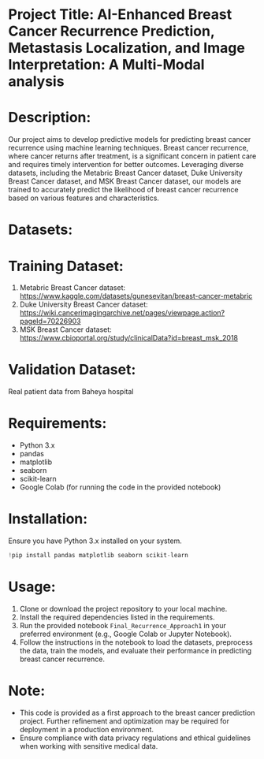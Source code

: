 # Project Title: AI-Enhanced Breast Cancer Recurrence Prediction, Metastasis Localization, and Image Interpretation: A Multi-Modal analysis

# Description:
Our project aims to develop predictive models for predicting breast cancer recurrence using machine learning techniques. Breast cancer recurrence, where cancer returns after treatment, is a significant concern in patient care and requires timely intervention for better outcomes. Leveraging diverse datasets, including the Metabric Breast Cancer dataset, Duke University Breast Cancer dataset, and MSK Breast Cancer dataset, our models are trained to accurately predict the likelihood of breast cancer recurrence based on various features and characteristics.

# Datasets:
# Training Dataset:
1. Metabric Breast Cancer dataset: https://www.kaggle.com/datasets/gunesevitan/breast-cancer-metabric
2. Duke University Breast Cancer dataset: https://wiki.cancerimagingarchive.net/pages/viewpage.action?pageId=70226903
3. MSK Breast Cancer dataset: https://www.cbioportal.org/study/clinicalData?id=breast_msk_2018
# Validation Dataset:
Real patient data from Baheya hospital

# Requirements:
- Python 3.x
- pandas
- matplotlib
- seaborn
- scikit-learn
- Google Colab (for running the code in the provided notebook)

# Installation:
Ensure you have Python 3.x installed on your system.
```python
!pip install pandas matplotlib seaborn scikit-learn
```

# Usage:
1. Clone or download the project repository to your local machine.
2. Install the required dependencies listed in the requirements.
3. Run the provided notebook `Final_Recurrence_Approach1` in your preferred environment (e.g., Google Colab or Jupyter Notebook).
4. Follow the instructions in the notebook to load the datasets, preprocess the data, train the models, and evaluate their performance in predicting breast cancer recurrence.

# Note:
- This code is provided as a first approach to the breast cancer prediction project. Further refinement and optimization may be required for deployment in a production environment.
- Ensure compliance with data privacy regulations and ethical guidelines when working with sensitive medical data.

